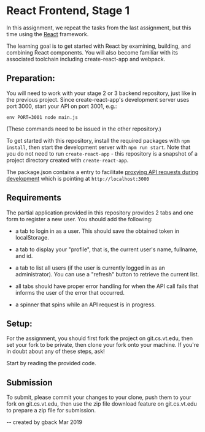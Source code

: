 React Frontend, Stage 1
=======================

In this assignment, we repeat the tasks from the last assignment, but this
time using the [React](https://reactjs.org) framework.

The learning goal is to get started with React by examining, building, and 
combining React components.  You will also become familiar with its associated 
toolchain including create-react-app and webpack.

Preparation:
-------------

You will need to work with your stage 2 or 3 backend repository, just like
in the previous project.  Since create-react-app's development server uses port 3000,
start your API on port 3001, e.g.:
```
env PORT=3001 node main.js
```
(These commands need to be issued in the other repository.)

To get started with this repository, install the required packages with
`npm install`, then start the development server with `npm run start`.
Note that you do not need to run `create-react-app` - this repository is a
snapshot of a project directory created with `create-react-app`.

The package.json contains a entry to facilitate [proxying API requests during 
development](https://facebook.github.io/create-react-app/docs/proxying-api-requests-in-development)
which is pointing at `http://localhost:3000` 

Requirements
------------

The partial application provided in this repository provides 2 tabs and one form
to register a new user.  You should add the following:

- a tab to login in as a user.  This should save the obtained token in localStorage.

- a tab to display your "profile", that is, the current user's name, fullname, and id.

- a tab to list all users (if the user is currently logged in as an administrator).
  You can use a "refresh" button to retrieve the current list. 

- all tabs should have proper error handling for when the API call fails that informs
  the user of the error that occurred.

- a spinner that spins while an API request is in progress.

Setup:
------

For the assignment, you should first fork the project on git.cs.vt.edu, then set
your fork to be private, then clone your fork onto your machine.
If you're in doubt about any of these steps, ask!

Start by reading the provided code.

Submission
-----------

To submit, please commit your changes to your clone, push them to your fork 
on git.cs.vt.edu, then use the zip file download feature on git.cs.vt.edu to 
prepare a zip file for submission.


-- created by gback Mar 2019
